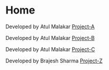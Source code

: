 # Home 

 Developed by Atul Malakar [Project-A](https://github.com/executable16/Home/tree/Project-A)

 Developed by Atul Malakar [Project-B](https://github.com/executable16/Home/tree/Project-A)

 Developed by Atul Malakar [Project-C](https://github.com/executable16/Home/tree/Project-A)

 Developed by Brajesh Sharma [Project-Z](https://github.com/executable16/Home/tree/Project-A)
